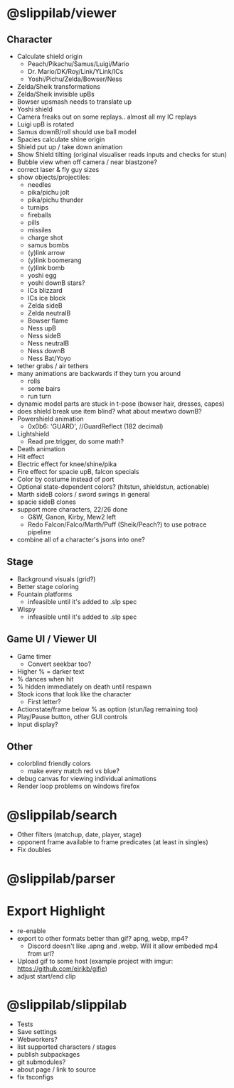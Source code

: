 # @slippilab/viewer

## Character

- Calculate shield origin
  - Peach/Pikachu/Samus/Luigi/Mario
  - Dr. Mario/DK/Roy/Link/YLink/ICs
  - Yoshi/Pichu/Zelda/Bowser/Ness
- Zelda/Sheik transformations
- Zelda/Sheik invisible upBs
- Bowser upsmash needs to translate up
- Yoshi shield
- Camera freaks out on some replays.. almost all my IC replays
- Luigi upB is rotated
- Samus downB/roll should use ball model
- Spacies calculate shine origin
- Shield put up / take down animation
- Show Shield tilting (original visualiser reads inputs and checks for stun)
- Bubble view when off camera / near blastzone?
- correct laser & fly guy sizes
- show objects/projectiles:
  - needles
  - pika/pichu jolt
  - pika/pichu thunder
  - turnips
  - fireballs
  - pills
  - missiles
  - charge shot
  - samus bombs
  - (y)link arrow
  - (y)link boomerang
  - (y)link bomb
  - yoshi egg
  - yoshi downB stars?
  - ICs blizzard
  - ICs ice block
  - Zelda sideB
  - Zelda neutralB
  - Bowser flame
  - Ness upB
  - Ness sideB
  - Ness neutralB
  - Ness downB
  - Ness Bat/Yoyo
- tether grabs / air tethers
- many animations are backwards if they turn you around
  - rolls
  - some bairs
  - run turn
- dynamic model parts are stuck in t-pose (bowser hair, dresses, capes)
- does shield break use item blind? what about mewtwo downB?
- Powershield animation
  - 0x0b6: 'GUARD', //GuardReflect (182 decimal)
- Lightshield
  - Read pre.trigger, do some math?
- Death animation
- Hit effect
- Electric effect for knee/shine/pika
- Fire effect for spacie upB, falcon specials
- Color by costume instead of port
- Optional state-dependent colors? (hitstun, shieldstun, actionable)
- Marth sideB colors / sword swings in general
- spacie sideB clones
- support more characters, 22/26 done
  - G&W, Ganon, Kirby, Mew2 left
  - Redo Falcon/Falco/Marth/Puff (Sheik/Peach?) to use potrace pipeline
- combine all of a character's jsons into one?

## Stage

- Background visuals (grid?)
- Better stage coloring
- Fountain platforms
  - infeasible until it's added to .slp spec
- Wispy
  - infeasible until it's added to .slp spec

## Game UI / Viewer UI

- Game timer
  - Convert seekbar too?
- Higher % = darker text
- % dances when hit
- % hidden immediately on death until respawn
- Stock icons that look like the character
  - First letter?
- Actionstate/frame below % as option (stun/lag remaining too)
- Play/Pause button, other GUI controls
- Input display?

## Other

- colorblind friendly colors
  - make every match red vs blue?
- debug canvas for viewing individual animations
- Render loop problems on windows firefox

# @slippilab/search

- Other filters (matchup, date, player, stage)
- opponent frame available to frame predicates (at least in singles)
- Fix doubles

# @slippilab/parser

# Export Highlight

- re-enable
- export to other formats better than gif? apng, webp, mp4?
  - Discord doesn't like .apng and .webp. Will it allow embeded mp4 from url?
- Upload gif to some host (example project with imgur: https://github.com/eirikb/gifie)
- adjust start/end clip

# @slippilab/slippilab

- Tests
- Save settings
- Webworkers?
- list supported characters / stages
- publish subpackages
- git submodules?
- about page / link to source
- fix tsconfigs 
